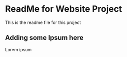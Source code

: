 # ReadMe for Website Project

This is the readme file for this project

## Adding some Ipsum here

Lorem ipsum
